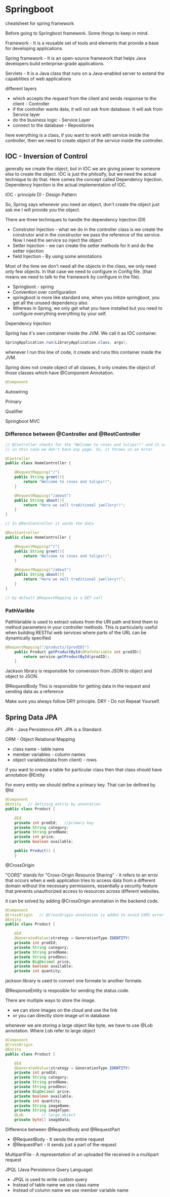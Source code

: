 # Springboot

cheatsheet for spring framework

Before going to Springboot framework. Some things to keep in mind.

Framework - It is a reusable set of tools and elements that provide a base for developing applications.

Spring framework - It is an open-source framework that helps Java developers build enterprise-grade applications.

Servlets - It is a Java class that runs on a Java-enabled server to extend the capabilities of web applications

different layers 
* which accepts the request from the client and sends response to the client  -  Controller
* if the controller wants data, it will not ask from database. It will ask from Service layer
* do the business logic - Service Layer
* connect to the database - Repositories

here everything is a class, if you want to work with service inside the controller, then we need to create object of the service inside the controller.

## IOC - Inversion of Control
gererally we create the object, but in IOC we are giving power to someone else to create the object.
IOC is just the philosify, but we need the actual technique to do that. Here comes the concept called Dependency Injection.
Dependency Injection is the actual implementation of IOC.

IOC - principle
DI - Design Pattern

So, Spring says whenever you need an object, don't create the object just ask me I will provide you the object.

There are three techniques to handle the dependency Injection (DI)

* Construtor Injection - what we do in the controller class is we create the construtor and in the constructor we pass the reference of the service. Now I need the service so inject the object
* Setter Injection -  we can create the setter methods for it and do the setter injection
* field Injection - By using some annotations

Most of the time we don't need all the objects in the class, we only need only few objects. In that case we need to configure in Config file. (that means we need to talk to the framework by configure in the file). 

* Springboot - spring 
* Convention over configuration
* springboot is more like standard one, when you initize springboot, you get all the unused dependency also.
* Whereas in Spring, we only get what you have installed but you need to configure everything everything by your self.

Dependency Injection

Spring has it's own container inside the JVM. We call it as IOC container.
```java
SpringApplication.run(LibraryApplication.class, args);
```
whenever I run this line of code, it create and runs this container inside the JVM.


Spring does not create object of all classes, it only creates the object of those classes which have @Component Annotation.

```java
@Component
```
Autowiring

Primary

Qualifier

Springboot MVC

### Difference between @Controller and @RestController

```java
// @Controller checks for the "Welcome to roses and tulips!!" and it sends the page "Welcome to roses and tulips!!"
// in this case we don't have any page. So, it throws us an error

@Controller
public class HomeController {

    @RequestMapping("/")
    public String greet(){
        return "Welcome to roses and tulips!!";
    }

    @RequestMapping("/about")
    public String about(){
        return "Here we sell traditional jwellery!!";
    }
}
```

```java
// In @RestController it sends the data

@RestController
public class HomeController {

    @RequestMapping("/")
    public String greet(){
        return "Welcome to roses and tulips!!";
    }

    @RequestMapping("/about")
    public String about(){
        return "Here we sell traditional jwellery!!";
    }
}
```

```java
// by default @RequestMapping is a GET call

```
### PathVarible
PathVariable is used to extract values from the URI path and bind them to method parameters in your controller methods. This is particularly useful when building RESTful web services where parts of the URL can be dynamically specified

```java
@RequestMapping("/products/{prodID}")
    public Product getProductById(@PathVariable int prodID){
        return service.getProductById(prodID);
    }
```
Jackson library is responsible for conversion from JSON to object and object to JSON.

@RequestBody
This is responsible for getting data in the request and sending data as a reference

Make sure you always follow DRY principle. 
DRY - Do not Repeat Yourself.

## Spring Data JPA

JPA - Java Persistence API. JPA is a Standard.

ORM - Object Relational Mapping

* class name - table name
* member variables - column names
* object variables(data from client) - rows

if you want to create a table for particular class
then that class should have annotation @Entity

For every entity we should define a primary key. 
That can be defined by @Id

```java
@Component
@Entity   // defining entity by annotation
public class Product {

    @Id
    private int prodId;   //primary key
    private String category;
    private String prodName;
    private int price;
    private boolean available;

    public Product() {
    }
```
@CrossOrigin

"CORS" stands for "Cross-Origin Resource Sharing" - it refers to an error that occurs when a web application tries to access data from a different domain without the necessary permissions, essentially a security feature that prevents unauthorized access to resources across different websites.

it can be solved by adding @CrossOrigin annotation in the backend code.

```java
@Component
@CrossOrigin   // @CrossOrigin annotation is added to avoid CORS error
@Entity
public class Product {

    @Id
    @GeneratedValue(strategy = GenerationType.IDENTITY)
    private int prodId;
    private String category;
    private String prodName;
    private String prodDesc;
    private BigDecimal price;
    private boolean available;
    private int quantity;
```
jackson library is used to convert one formate to another formate.

@ResponseEntity is resposible for sending the status code.

There are multiple ways to store the image. 
* we can store images on the cloud and use the link 
* or you can directly store image url in database

whenever we are storing a large object like byte, we have to use @Lob annotation.
Where Lob refer to large object

```java
@Component
@CrossOrigin
@Entity
public class Product {

    @Id
    @GeneratedValue(strategy = GenerationType.IDENTITY)
    private int prodId;
    private String category;
    private String prodName;
    private String prodDesc;
    private BigDecimal price;
    private boolean available;
    private int quantity;
    private String imageName;
    private String imageType;
    @Lob        // large object
    private byte[] imageData;
```
Difference between @RequestBody and @RequestPart

* @RequestBody - It sends the entire request
* @RequestPart - It sends just a part of the request

MultipartFile - A representation of an uploaded file received in a multipart request

JPQL (Java Persistence Query Language)

* JPQL is used to write custom query
* Instead of table name we use class name
* Instead of column name we use member variable name






























